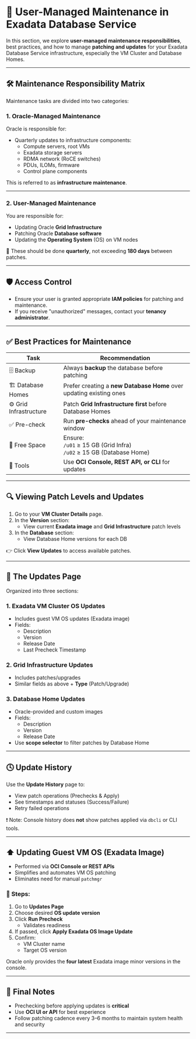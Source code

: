 # 🔧 User-Managed Maintenance in Exadata Database Service

In this section, we explore **user-managed maintenance responsibilities**, best practices, and how to manage **patching and updates** for your Exadata Database Service infrastructure, especially the VM Cluster and Database Homes.

---

## 🛠️ Maintenance Responsibility Matrix

Maintenance tasks are divided into two categories:

### 1. **Oracle-Managed Maintenance**
Oracle is responsible for:
- Quarterly updates to infrastructure components:
  - Compute servers, root VMs
  - Exadata storage servers
  - RDMA network (RoCE switches)
  - PDUs, ILOMs, firmware
  - Control plane components

This is referred to as **infrastructure maintenance**.

---

### 2. **User-Managed Maintenance**
You are responsible for:
- Updating Oracle **Grid Infrastructure**
- Patching Oracle **Database software**
- Updating the **Operating System** (OS) on VM nodes

🔁 These should be done **quarterly**, not exceeding **180 days** between patches.

---

## 🛡️ Access Control

- Ensure your user is granted appropriate **IAM policies** for patching and maintenance.
- If you receive "unauthorized" messages, contact your **tenancy administrator**.

---

## ✅ Best Practices for Maintenance

| Task | Recommendation |
|------|----------------|
| 🗄️ Backup | Always **backup** the database before patching |
| 🏗️ Database Homes | Prefer creating a **new Database Home** over updating existing ones |
| ⚙️ Grid Infrastructure | Patch **Grid Infrastructure first** before Database Homes |
| ✅ Pre-check | Run **pre-checks** ahead of your maintenance window |
| 💾 Free Space | Ensure: <br> `/u01` ≥ 15 GB (Grid Infra) <br> `/u02` ≥ 15 GB (Database Home) |
| 🧭 Tools | Use **OCI Console, REST API, or CLI** for updates |

---

## 🔍 Viewing Patch Levels and Updates

1. Go to your **VM Cluster Details** page.
2. In the **Version** section:
   - View current **Exadata image** and **Grid Infrastructure** patch levels
3. In the **Database** section:
   - View Database Home versions for each DB

👉 Click **View Updates** to access available patches.

---

## 📑 The Updates Page

Organized into three sections:

### 1. **Exadata VM Cluster OS Updates**
- Includes guest VM OS updates (Exadata image)
- Fields:
  - Description
  - Version
  - Release Date
  - Last Precheck Timestamp

### 2. **Grid Infrastructure Updates**
- Includes patches/upgrades
- Similar fields as above + **Type** (Patch/Upgrade)

### 3. **Database Home Updates**
- Oracle-provided and custom images
- Fields:
  - Description
  - Version
  - Release Date
- Use **scope selector** to filter patches by Database Home

---

## 🕓 Update History

Use the **Update History** page to:
- View patch operations (Prechecks & Apply)
- See timestamps and statuses (Success/Failure)
- Retry failed operations

❗ Note: Console history does **not** show patches applied via `dbcli` or CLI tools.

---

## ⬆️ Updating Guest VM OS (Exadata Image)

- Performed via **OCI Console or REST APIs**
- Simplifies and automates VM OS patching
- Eliminates need for manual `patchmgr`

### 📝 Steps:

1. Go to **Updates Page**
2. Choose desired **OS update version**
3. Click **Run Precheck**
   - Validates readiness
4. If passed, click **Apply Exadata OS Image Update**
5. Confirm:
   - VM Cluster name
   - Target OS version

Oracle only provides the **four latest** Exadata image minor versions in the console.

---

## 🚦 Final Notes

- Prechecking before applying updates is **critical**
- Use **OCI UI or API** for best experience
- Follow patching cadence every 3–6 months to maintain system health and security

---

